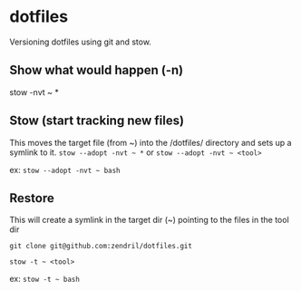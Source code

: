 # dotfiles

Versioning dotfiles using git and stow.

## Show what would happen (-n)
stow -nvt ~ *

## Stow (start tracking new files)

This moves the target file (from ~) into the /dotfiles/<tool> directory and sets up a symlink to it.
`stow --adopt -nvt ~ *`
or
`stow --adopt -nvt ~ <tool>`

ex: `stow --adopt -nvt ~ bash`

## Restore
This will create a symlink in the target dir (~) pointing to the files in the tool dir

`git clone git@github.com:zendril/dotfiles.git`

`stow -t ~ <tool>`

ex: `stow -t ~ bash`